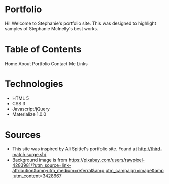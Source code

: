 # Portfolio
Hi! Welcome to Stephanie's portfolio site. This was designed to highlight samples of Stephanie McInelly's best works. 

# Table of Contents
Home
About
Portfolio
Contact Me Links 

# Technologies 
* HTML 5
* CSS 3
* Javascript/jQuery
* Materialize 1.0.0

# Sources
* This site was inspired by Ali Spittel's portfolio site. Found at http://third-match.surge.sh/
* Background image is from https://pixabay.com/users/rawpixel-4283981/?utm_source=link-attribution&amp;utm_medium=referral&amp;utm_campaign=image&amp;utm_content=3428667
